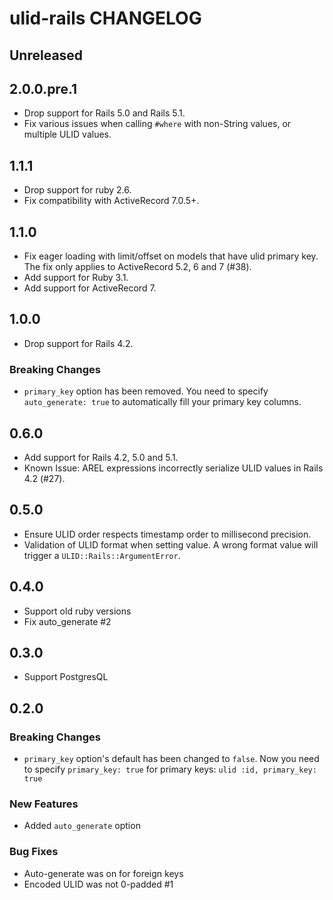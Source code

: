 # ulid-rails CHANGELOG

## Unreleased

## 2.0.0.pre.1

- Drop support for Rails 5.0 and Rails 5.1.
- Fix various issues when calling `#where` with non-String values, or multiple ULID values.

## 1.1.1

- Drop support for ruby 2.6.
- Fix compatibility with ActiveRecord 7.0.5+.

## 1.1.0

- Fix eager loading with limit/offset on models that have ulid primary key. The fix only applies to ActiveRecord 5.2, 6 and 7 (#38).
- Add support for Ruby 3.1.
- Add support for ActiveRecord 7.

## 1.0.0

- Drop support for Rails 4.2.

### Breaking Changes

- `primary_key` option has been removed. You need to specify `auto_generate: true` to automatically fill your primary key columns.

## 0.6.0

- Add support for Rails 4.2, 5.0 and 5.1.
- Known Issue: AREL expressions incorrectly serialize ULID values in Rails 4.2 (#27).

## 0.5.0

- Ensure ULID order respects timestamp order to millisecond precision.
- Validation of ULID format when setting value. A wrong format value will trigger a `ULID::Rails::ArgumentError`.

## 0.4.0

- Support old ruby versions
- Fix auto_generate #2

## 0.3.0

- Support PostgresQL

## 0.2.0

### Breaking Changes

- `primary_key` option's default has been changed to `false`. Now you need to specify `primary_key: true` for primary keys: `ulid :id, primary_key: true`

### New Features

- Added `auto_generate` option

### Bug Fixes

- Auto-generate was on for foreign keys
- Encoded ULID was not 0-padded #1
